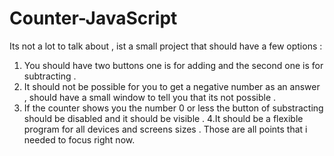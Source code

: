 # Counter-JavaScript

Its not a lot to talk about , ist a small project that should have a few options :

1. You should have two buttons  one is for adding and the second one is for subtracting .
2. It should not be possible for you to get a negative number as an answer , should have a small window to tell you that its not possible .
3. If the counter shows you the number 0 or less the button of substracting should be disabled and it should be visible .
4.It should be a flexible  program for all devices  and screens sizes .
Those are all points that i needed to focus right now.



